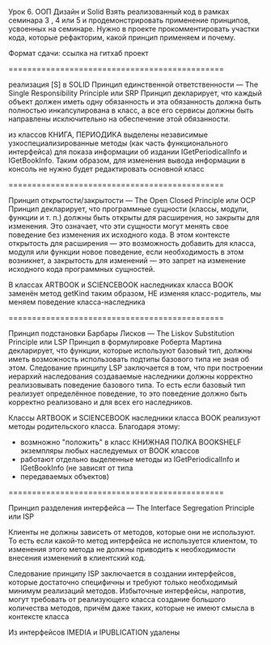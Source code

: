 Урок 6. ООП Дизайн и Solid
Взять реализованный код в рамках семинара 3 , 4 или 5 
и продемонстрировать применение принципов, 
усвоенных на семинаре.
Нужно в проекте прокомментировать участки кода, 
которые рефакторим, какой принцип применяем и почему.

Формат сдачи: ссылка на гитхаб проект


==============================================

реализация [S] в SOLID
Принцип единственной ответственности — The Single Responsibility Principle или SRP
Принцип декларирует, что каждый объект должен иметь одну обязанность и эта обязанность
должна быть полностью инкапсулирована в класс, а все его сервисы должны быть
направлены исключительно на обеспечение этой обязанности.

из классов КНИГА, ПЕРИОДИКА выделены независимые узкоспециализированные методы 
(как часть функционального интерфейса) для показа информации об издании IGetPeriodicalInfo и IGetBookInfo.
Таким образом, для изменения вывода информации в консоль не нужно будет редактировать основной класс

==============================================

Принцип открытости/закрытости — The Open Closed Principle или OCP
Принцип декларирует, что программные сущности (классы, модули, функции и т. п.)
должны быть открыты для расширения, но закрыты для изменения. Это означает,
что эти сущности могут менять свое поведение без изменения их исходного кода.
В этом контексте открытость для расширения — это возможность добавить для класса,
модуля или функции новое поведение, если необходимость в этом возникнет,
а закрытость для изменений — это запрет на изменение исходного кода программных сущностей.

В классах ARTBOOK и SCIENCEBOOK наследниках класса BOOK заменён метод getKind
таким образом, НЕ изменяя класс-родитель, мы меняем поведение класса-наследника

==============================================

Принцип подстановки Барбары Лисков — The Liskov Substitution Principle или LSP
Принцип в формулировке Роберта Мартина декларирует, что функции, которые используют базовый тип,
должны иметь возможность использовать подтипы базового типа не зная об этом.
Следование принципу LSP заключается в том, что при построении иерархий наследования создаваемые
наследники должны корректно реализовывать поведение базового типа. То есть если базовый тип
реализует определённое поведение, то это поведение должно быть корректно реализовано и для
всех его наследников.

Классы ARTBOOK и SCIENCEBOOK наследники класса BOOK
реализуют методы родительского класса.
Благодаря этому:
 - возмножно "положить" в класс КНИЖНАЯ ПОЛКА BOOKSHELF экземпляры любых наследуемых от BOOK классов
 - работают отдельно выделенные методы из IGetPeriodicalInfo и IGetBookInfo (не зависят от типа 
 - передаваемых объектов)

==============================================

Принцип разделения интерфейса — The Interface Segregation Principle или ISP

Клиенты не должны зависеть от методов, которые они не используют. То есть если какой‑то метод 
интерфейса не используется клиентом, то изменения этого метода не должны приводить к необходимости 
внесения изменений в клиентский код.

Следование принципу ISP заключается в создании интерфейсов, которые достаточно специфичны и требуют 
только необходимый минимум реализаций методов. Избыточные интерфейсы, напротив, могут требовать от 
реализующего класса создание большого количества методов, причём даже таких, которые не имеют смысла 
в контексте класса

Из интерфейсов IMEDIA и IPUBLICATION удалены
